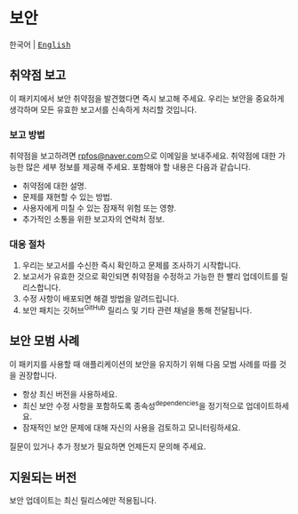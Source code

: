 # 보안

<kbd>한국어</kbd> | <kbd>[English](SECURITY.en.md)</kbd>

## 취약점 보고

이 패키지에서 보안 취약점을 발견했다면 즉시 보고해 주세요. 우리는 보안을 중요하게 생각하며 모든 유효한 보고서를 신속하게 처리할 것입니다.

### 보고 방법

취약점을 보고하려면 <rpfos@naver.com>으로 이메일을 보내주세요. 취약점에 대한 가능한 많은 세부 정보를 제공해 주세요. 포함해야 할 내용은 다음과 같습니다.

- 취약점에 대한 설명.
- 문제를 재현할 수 있는 방법.
- 사용자에게 미칠 수 있는 잠재적 위험 또는 영향.
- 추가적인 소통을 위한 보고자의 연락처 정보.

### 대응 절차

1. 우리는 보고서를 수신한 즉시 확인하고 문제를 조사하기 시작합니다.
1. 보고서가 유효한 것으로 확인되면 취약점을 수정하고 가능한 한 빨리 업데이트를 릴리스합니다.
1. 수정 사항이 배포되면 해결 방법을 알려드립니다.
1. 보안 패치는 깃허브<sup>GitHub</sup> 릴리스 및 기타 관련 채널을 통해 전달됩니다.

## 보안 모범 사례

이 패키지를 사용할 때 애플리케이션의 보안을 유지하기 위해 다음 모범 사례를 따를 것을 권장합니다.

- 항상 최신 버전을 사용하세요.
- 최신 보안 수정 사항을 포함하도록 종속성<sup>dependencies</sup>을 정기적으로 업데이트하세요.
- 잠재적인 보안 문제에 대해 자신의 사용을 검토하고 모니터링하세요.

질문이 있거나 추가 정보가 필요하면 언제든지 문의해 주세요.

## 지원되는 버전

보안 업데이트는 최신 릴리스에만 적용됩니다.
